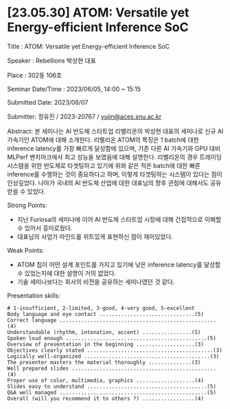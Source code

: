 # [23.05.30] ATOM: Versatile yet Energy-efficient Inference SoC

Title : ATOM: Versatile yet Energy-efficient Inference SoC

Speaker : Rebellions 박성현 대표

Place : 302동 106호

Seminar Date/Time : 2023/06/05, 14:00 ~ 15:15

Submitted Date: 2023/06/07

Submitter: 정유진 / 2023-20767 / yujin@aces.snu.ac.kr


Abstract:
  본 세미나는 AI 반도체 스타트업 리벨리온의 박성현 대표의 세미나로 신규 AI 가속기인 ATOM에 대해 소개한다.
  리벨리온 ATOM의 특징은 1 batch에 대한 inference latency를 가장 빠르게 달성함에 있으며, 기존 다른 AI 가속기와 GPU 대비 MLPerf 벤치마크에서 최고 성능을 보였음에 대해 설명한다.
  리벨리온의 경우 트레이딩 시스템을 위한 반도체로 타겟팅하고 있기에 위와 같은 적은 batch에 대한 빠른 inference를 수행하는 것이 중요하다고 하며, 이렇게 타겟팅하는 시스템이 있다는 점이 인상깊었다.
  나아가 국내의 AI 반도체 산업에 대한 대표님의 향후 관점에 대해서도 공유받을 수 있었다.

Strong Points:
  - 지난 Furiosa의 세미나에 이어 AI 반도체 스타트업 시장에 대해 간접적으로 이해할 수 있어서 흥미로웠다.
  - 대표님의 사업가 마인드를 위트있게 표현하신 점이 재미있었다.

Weak Points:
  - ATOM 칩이 어떤 설계 포인트를 가지고 있기에 낮은 inference latency를 달성할 수 있었는지에 대한 설명이 거의 없었다.
  - 기술 세미나보다는 회사의 비전을 공유하는 세미나였던 것 같다.

Presentation skills:

    # 1-insufficient, 2-limited, 3-good, 4-very good, 5-excellent
    Body language and eye contact ...............................(5)
    Correct language ...................................................(4)
    Understandable (rhythm, intonation, accent) ................(5)
    Spoken loud enough ..............................................(5)
    Overview of presentation in the beginning ...................(3)
    Objectives clearly stated .........................................(3)
    Logically well-organized .........................................(3)
    The presenter masters the material thoroughly ..............(3)
    Well prepared slides ...............................................(4)
    Proper use of color, multimedia, graphics ...................(4)
    Slides easy to understand .......................................(5)
    Q&A well managed ................................................(5)
    Overall (will you recommend it to others ?) .................(4)
